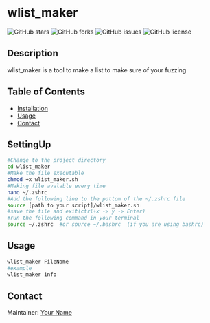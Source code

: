 # wlist_maker

![GitHub stars](https://img.shields.io/github/stars/amins-m/Hunt)
![GitHub forks](https://img.shields.io/github/forks/amins-m/Hunt)
![GitHub issues](https://img.shields.io/github/issues/amins-m/Hunt)
![GitHub license](https://img.shields.io/github/license/amins-m/Hunt)

## Description
wlist_maker is a tool to make a list to make sure of your fuzzing

## Table of Contents
- [Installation](#SettingUp)
- [Usage](#usage)
- [Contact](#contact)

## SettingUp
```sh
#Change to the project directory
cd wlist_maker
#Make the file executable 
chmod +x wlist_maker.sh
#Making file avalable every time
nano ~/.zshrc
#Add the following line to the pottom of the ~/.zshrc file 
source [path to your script]/wlist_maker.sh
#save the file and exit(ctrl+x -> y -> Enter)
#run the following command in your terminal
source ~/.zshrc  #or source ~/.bashrc  (if you are using bashrc)
```

## Usage
```sh
wlist_maker FileName 
#example 
wlist_maker info
```

## Contact
Maintainer: [Your Name](https://github.com/amins-m)  


